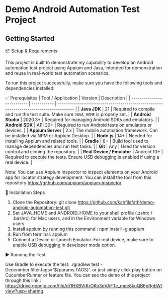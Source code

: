 # Demo Android Automation Test Project

## Getting Started

📦 Setup & Requirements

This project is built to demonstrate my capability to develop an Android automation test project using Appium and Java, intended for demonstration and reuse in real-world test automation scenarios.

To run this project successfully, make sure you have the following tools and dependencies installed:

✅ Prerequisites
| Tool / Application         | Version     | Description                                                                            |
| -------------------------- | ----------- | -------------------------------------------------------------------------------------- |
| **Java JDK**               | 21          | Required to compile and run the test suite. Make sure `JAVA_HOME` is properly set.     |
| **Android Studio**         | 2020.3+     | Required for managing Android SDKs and emulators.                                      |
| **Android SDK**            | API 30+     | Required to run Android tests on emulators or devices.                                 |
| **Appium Server**          | 2.x         | The mobile automation framework. Can be installed via NPM or Appium Desktop.           |
| **Node.js**                | 14+         | Needed for installing Appium and related tools.                                        |
| **Gradle**                 | 8+          | Build tool used to manage dependencies and run test tasks.                             |
| **Git**                    | Any         | Used for version control and cloning the repository.                                   |
| **Real Device / Emulator** | Android 10+ | Required to execute the tests. Ensure USB debugging is enabled if using a real device. |

Note: You can use Appium Inspector to inspect elements on your Android app for locator strategy development. You can install the tool from this repository https://github.com/appium/appium-inspector. 


🔧 Installation Steps
1. Clone the Repository: git clone https://github.com/kahfilafath/demo-android-automation-test.git
2. Set JAVA_HOME and ANDROID_HOME to your shell profile (.zshrc / .bashrc) for Mac users, and in the Environment variable for Windows users.
3. Install appium by running this command : npm install -g appium
4. Run from terminal: appium
5. Connect a Device or Launch Emulator. For real device, make sure to enable USB debugging in developer mode option.



▶️ Running the Test

Use Gradle to execute the test: ./gradlew test -Dcucumber.filter.tags='${params.TAGS}'. or just simply click play button on CucumberRunner or feature file.
You can see the demo of this project through this link : https://drive.google.com/file/d/1HXBVtKrOKo3dVAFTc_mee8kuQB6pRgbW/view?usp=sharing. 

